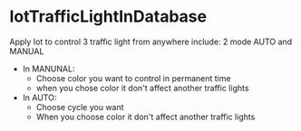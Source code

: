 # IotTrafficLightInDatabase

Apply Iot to control 3 traffic light from anywhere 
include: 2 mode AUTO and MANUAL
- In MANUNAL:
  - Choose color you want to control in permanent time
  - when you chose color it don't affect another traffic lights
- In AUTO:
  - Choose cycle you want
  - When you choose color it don't affect another traffic lights
